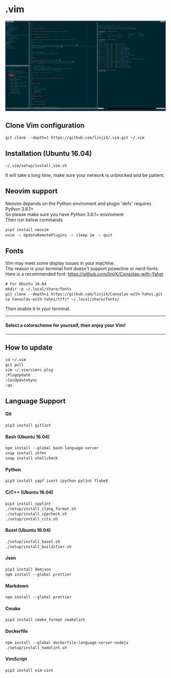 # .vim

![preview image](preview.png)

## Clone Vim configuration

    git clone --depth=1 https://github.com/linjiX/.vim.git ~/.vim

## Installation (Ubuntu 16.04)

    ~/.vim/setup/install_vim.sh

It will take a long time, make sure your network is unblocked and be patient.

## Neovim support

Neovim depends on the Python enviroment and plugin 'defx' requires Python 3.6.1+  
So please make sure you have Python 3.6.1+ enviroment  
Then run below commands

```bash
pip3 install neovim
nvim -c UpdateRemotePlugins -c sleep 1m -c quit
```

## Fonts

Vim may meet some display issues in your machine.  
The reason is your terminal font doesn't support powerline or nerd-fonts.  
Here is a recommended font: <https://github.com/linjiX/Consolas-with-Yahei>

    # For Ubuntu 16.04
    mkdir -p ~/.local/share/fonts
    git clone --depth=1 https://github.com/linjiX/Consolas-with-Yahei.git
    cp Consolas-with-Yahei/ttf/* ~/.local/share/fonts/

Then enable it in your terminal.

---

#### Select a colorscheme for yourself, then enjoy your Vim!

---

## How to update

    cd ~/.vim
    git pull
    vim ~/.vim/vimrc.plug
    :PlugUpdate
    :CocUpdateSync
    :qa

## Language Support

#### Git

    pip3 install gitlint

#### Bash (Ubuntu 16.04)

    npm install --global bash-language-server
    snap install shfmt
    snap install shellcheck

#### Python

    pip3 install yapf isort ipython pylint flake8

#### C/C++ (Ubuntu 16.04)

    pip3 install cpplint
    ./setup/install_clang_format.sh
    ./setup/install_cppcheck.sh
    ./setup/install_ccls.sh

#### Bazel (Ubuntu 16.04)

    ./setup/install_bazel.sh
    ./setup/install_buildifier.sh

#### Json

    pip3 install demjson
    npm install --global prettier

#### Markdown

    npm install --global prettier

#### Cmake

    pip3 install cmake_format cmakelint

#### Dockerfile

    npm install --global dockerfile-language-server-nodejs
    ./setup/install_hadolint.sh

#### VimScript

    pip3 install vim-vint
